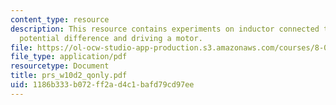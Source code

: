 ```yaml
---
content_type: resource
description: This resource contains experiments on inductor connected to a battery,
  potential difference and driving a motor.
file: https://ol-ocw-studio-app-production.s3.amazonaws.com/courses/8-02-physics-ii-electricity-and-magnetism-spring-2007/1186b333b072ff2ad4c1bafd79cd97ee_prs_w10d2_qonly.pdf
file_type: application/pdf
resourcetype: Document
title: prs_w10d2_qonly.pdf
uid: 1186b333-b072-ff2a-d4c1-bafd79cd97ee
---
```

